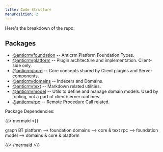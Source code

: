 ```yaml
---
title: Code Structure
menuPosition: 2
---
```


Here's the breakdown of the repo:

## Packages
* [@anticrm/foundation](/apis/foundation) -- Anticrm Platform Foundation Types.
* [@anticrm/platform](/apis/platform) -- Plugin architecture and implementation. Client-side only.
* [@anticrm/core](/apis/core) -- Core concepts shared by Client plugins and Server components.
* [@anticrm/domains](/apis/domains) -- Indexers and Domains.
* [@anticrm/text](/apis/text) -- Markdown related utilities.
* [@anticrm/model](/apis/model) -- Utils to define and manage domain models. Used by tooling, not a part of client/server runtimes.
* [@anticrm/rpc](/apis/rpc) -- Remote Procedure Call related.

Package Dependencies:

{{< mermaid >}}

graph BT
    platform --> foundation
    domains --> core & text
    rpc --> foundation
    model --> domains & core & platform

{{< /mermaid >}}

